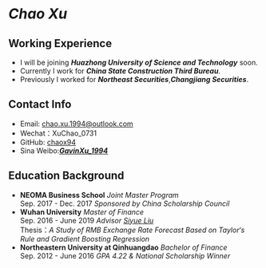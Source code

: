 #  _**Chao Xu**_ 
## Working Experience
- I will be joining _**Huazhong University of Science and Technology**_ soon.
- Currently I work for _**China State Construction Third Bureau**_.
- Previously I worked for _**Northeast Securities**_,_**Changjiang Securities**_.

## Contact Info
- Email: chao.xu.1994@outlook.com
- Wechat：XuChao_0731
- GitHub: [chaox94](https://chaox94.github.io/HOMEPAGE/)
- Sina Weibo:[_**GavinXu_1994**_](https://weibo.com/chaox94)

## Education Background
- **NEOMA Business School** _Joint Master Program_  
  Sep. 2017 - Dec. 2017 _Sponsored by China Scholarship Council_
- **Wuhan University** _Master of Finance_  
  Sep. 2016 - June 2019 _Advisor [Siyue Liu](http://ems.whu.edu.cn/info/2270/21178.htm)_  
  Thesis：_A Study of RMB Exchange Rate Forecast Based on Taylor‘s Rule and Gradient Boosting Regression_
- **Northeastern University at Qinhuangdao** _Bachelor of Finance_  
  Sep. 2012 - June 2016 _GPA 4.22 & National Scholarship Winner_

